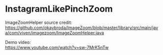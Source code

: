 # InstagramLikePinchZoom

ImageZoomHelper source credit:<br>
https://github.com/okaybroda/ImageZoom/blob/master/library/src/main/java/com/viven/imagezoom/ImageZoomHelper.java

Demo video:<br>
https://www.youtube.com/watch?v=sw-7MrK5nTw
